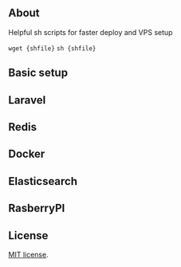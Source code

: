 ## About

Helpful sh scripts for faster deploy and VPS setup

`wget {shfile}`
`sh {shfile}`

## Basic setup

## Laravel

## Redis

## Docker

## Elasticsearch

## RasberryPI

## License

[MIT license](https://opensource.org/licenses/MIT).
